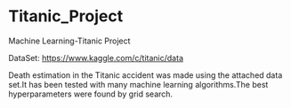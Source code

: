 # Titanic_Project
Machine Learning-Titanic Project

DataSet: https://www.kaggle.com/c/titanic/data

Death estimation in the Titanic accident was made using the attached data set.It has been tested with many machine learning algorithms.The best hyperparameters were found by grid search.


